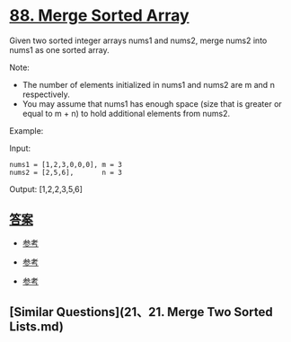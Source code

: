 

# [88. Merge Sorted Array](https://leetcode.com/problems/merge-sorted-array/)

Given two sorted integer arrays nums1 and nums2, merge nums2 into nums1 as one sorted array.

Note:

- The number of elements initialized in nums1 and nums2 are m and n respectively.
- You may assume that nums1 has enough space (size that is greater or equal to m + n) to hold additional elements from nums2.

Example:

Input:
```
nums1 = [1,2,3,0,0,0], m = 3
nums2 = [2,5,6],       n = 3
```
Output: [1,2,2,3,5,6]


## [答案](/algorithms-java-example/src/main/java/space.mamba/leetcode/algorithms/No88_Merge_Sorted_Array.java)

- [参考](http://www.cnblogs.com/grandyang/p/4059650.html)

- [参考](https://github.com/gaochengcheng/LeetCode/blob/master/LeetCode%E5%88%B7%E9%A2%98%E7%AC%94%E8%AE%B0%EF%BC%88%E6%8E%92%E5%BA%8F%E9%83%A8%E5%88%86%EF%BC%89.md#toc1)

- [参考](http://www.scutmath.com/leetcode_88.html)


## [Similar Questions](21、21. Merge Two Sorted Lists.md)

